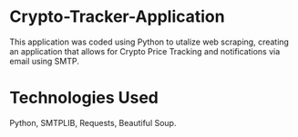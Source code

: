 # Crypto-Tracker-Application

This application was coded using Python to utalize web scraping, creating an application that allows for Crypto Price Tracking and notifications via email using SMTP.

# Technologies Used

Python, SMTPLIB, Requests, Beautiful Soup.
